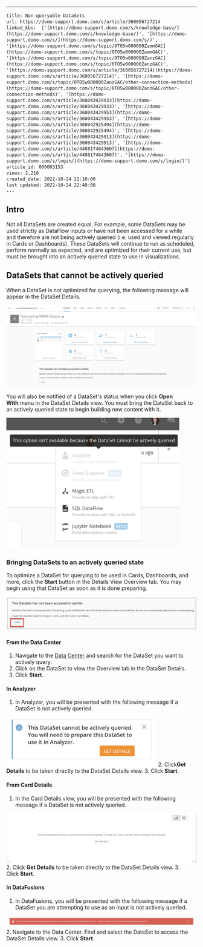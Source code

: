 ---
    title: Non-queryable DataSets
    url: https://domo-support.domo.com/s/article/360056727214
    linked_kbs:  ['[https://domo-support.domo.com/s/knowledge-base/](https://domo-support.domo.com/s/knowledge-base/)', '[https://domo-support.domo.com/s/](https://domo-support.domo.com/s/)', '[https://domo-support.domo.com/s/topic/0TO5w000000ZammGAC](https://domo-support.domo.com/s/topic/0TO5w000000ZammGAC)', '[https://domo-support.domo.com/s/topic/0TO5w000000ZanzGAC](https://domo-support.domo.com/s/topic/0TO5w000000ZanzGAC)', '[https://domo-support.domo.com/s/article/360056727214](https://domo-support.domo.com/s/article/360056727214)', '[https://domo-support.domo.com/s/topic/0TO5w000000ZanzGAC/other-connection-methods](https://domo-support.domo.com/s/topic/0TO5w000000ZanzGAC/other-connection-methods)', '[https://domo-support.domo.com/s/article/360043429933](https://domo-support.domo.com/s/article/360043429933)', '[https://domo-support.domo.com/s/article/360043429953](https://domo-support.domo.com/s/article/360043429953)', '[https://domo-support.domo.com/s/article/360042925494](https://domo-support.domo.com/s/article/360042925494)', '[https://domo-support.domo.com/s/article/360043429913](https://domo-support.domo.com/s/article/360043429913)', '[https://domo-support.domo.com/s/article/4408174643607](https://domo-support.domo.com/s/article/4408174643607)', '[https://domo-support.domo.com/s/login/](https://domo-support.domo.com/s/login/)']
    article_id: 000003153
    views: 2,216
    created_date: 2022-10-24 21:10:00
    last updated: 2022-10-24 22:40:00
    ---



Intro
-----


Not all DataSets are created equal. For example, some DataSets may be used strictly as DataFlow inputs or have not been accessed for a while and therefore are not being actively queried (i.e. used and viewed regularly in Cards or Dashboards). These DataSets will continue to run as scheduled, perform normally as expected, and are optimized for their current use, but must be brought into an actively queried state to use in visualizations.


DataSets that cannot be actively queried
----------------------------------------


When a DataSet is not optimized for querying, the following message will appear in the DataSet Details.  
  



![Cold_Storage_Message.png](Cold_Storage_Message.png)  
  



You will also be notified of a DataSet's status when you click **Open With** menu in the DataSet Details view. You must bring the DataSet back to an actively queried state to begin building new content with it.  
  



![Cold_Storage_Open_With_Message.png](Cold_Storage_Open_With_Message.png)  
  



### Bringing DataSets to an actively queried state


To optimize a DataSet for querying to be used in Cards, Dashboards, and more, click the **Start** button in the Details View Overview tab. You may begin using that DataSet as soon as it is done preparing.  
  



![Cold_Storage_Start.jpg](Cold_Storage_Start.jpg)  
  



#### From the Data Center


1. Navigate to the [Data Center](https://domohelp.domo.com/Welcome/Domo_User_Interface/Data_Center_Layout "Data Center Layout") and search for the DataSet you want to actively query.
2. Click on the DataSet to view the Overview tab in the DataSet Details.
3. Click **Start**.


#### In Analyzer


1. In Analyzer, you will be presented with the following message if a DataSet is not actively queried.  
  
![Cold_Storage_Analyzer.png](Cold_Storage_Analyzer.png)
2. Click**Get Details** to be taken directly to the DataSet Details view.
3. Click **Start**.


#### From Card Details


1. In the Card Details view, you will be presented with the following message if a DataSet is not actively queried.  
  
![Cold_Storage_Cards.png](Cold_Storage_Cards.png)
2. Click **Get Details** to be taken directly to the DataSet Details view.
3. Click **Start**.


#### In DataFusions


1. In DataFusions, you will be presented with the following message if a DataSet you are attempting to use as an input is not actively queried.  
  
![Cold_Storage_DataFusion.png](Cold_Storage_DataFusion.png)
2. Navigate to the Data Center. Find and select the DataSet to access the DataSet Details view.
3. Click **Start**.
